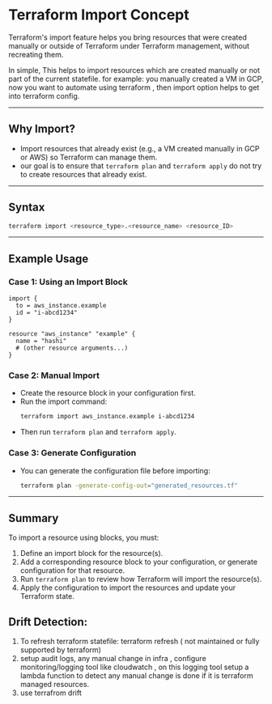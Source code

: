 # Terraform Import Concept

Terraform's import feature helps you bring resources that were created manually or outside of Terraform under Terraform management, without recreating them.

In simple, This helps to import resources which are created manually or not part of the current statefile.
for example: you manually created a VM in GCP, now you want to automate using terraform , then import option helps to get into terraform config.

---

## Why Import?
- Import resources that already exist (e.g., a VM created manually in GCP or AWS) so Terraform can manage them.
- our goal is to ensure that `terraform plan` and `terraform apply` do not try to create resources that already exist.

---

## Syntax
```sh
terraform import <resource_type>.<resource_name> <resource_ID>
```

---

## Example Usage

### Case 1: Using an Import Block
```hcl
import {
  to = aws_instance.example
  id = "i-abcd1234"
}

resource "aws_instance" "example" {
  name = "hashi"
  # (other resource arguments...)
}
```

### Case 2: Manual Import
- Create the resource block in your configuration first.
- Run the import command:
  ```sh
  terraform import aws_instance.example i-abcd1234
  ```
- Then run `terraform plan` and `terraform apply`.

### Case 3: Generate Configuration
- You can generate the configuration file before importing:
  ```sh
  terraform plan -generate-config-out="generated_resources.tf"
  ```

---

## Summary
To import a resource using blocks, you must:
1. Define an import block for the resource(s).
2. Add a corresponding resource block to your configuration, or generate configuration for that resource.
3. Run `terraform plan` to review how Terraform will import the resource(s).
4. Apply the configuration to import the resources and update your Terraform state.





## Drift Detection: 

1. To refresh terraform statefile: terraform refresh ( not maintained or fully supported by terraform)
2. setup audit logs, any manual change in infra , configure monitoring/logging tool like cloudwatch , on this logging tool setup a lambda function to detect any manual change is done if it is terraform managed resources.
3. use terrafrom drift



